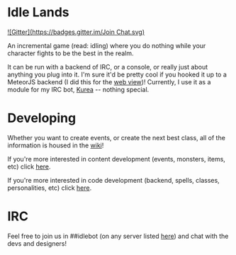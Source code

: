 Idle Lands
=========
[![Gitter](https://badges.gitter.im/Join Chat.svg)](https://gitter.im/IdleLands/IdleLands?utm_source=badge&utm_medium=badge&utm_campaign=pr-badge&utm_content=badge)

An incremental game (read: idling) where you do nothing while your character fights to be the best in the realm. 

It can be run with a backend of IRC, or a console, or really just about anything you plug into it. I'm sure it'd be pretty cool if you hooked it up to a MeteorJS backend (I did this for the [web view](http://idle.land/s/))! Currently, I use it as a module for my IRC bot, [Kurea](https://github.com/kellyirc/kurea) -- nothing special.

Developing
==========
Whether you want to create events, or create the next best class, all of the information is housed in the [wiki](https://github.com/seiyria/IdleLands/wiki/New-Developer-Guide)!

If you're more interested in content development (events, monsters, items, etc) click [here](https://github.com/seiyria/IdleLands/wiki/New-Developer-Guide#content-development).

If you're more interested in code development (backend, spells, classes, personalities, etc) click [here](https://github.com/seiyria/IdleLands/wiki/New-Developer-Guide#code-development).

IRC
===
Feel free to join us in ##idlebot (on any server listed [here](https://github.com/IdleLands/IdleLands/wiki/IRC-Info)) and chat with the devs and designers!


